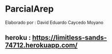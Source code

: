 # ParcialArep

Elaborado por : David Eduardo Caycedo Moyano

## heroku : https://limitless-sands-74712.herokuapp.com/
